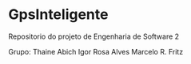 # GpsInteligente

Repositorio do projeto de Engenharia de Software 2

Grupo:  Thaine Abich
        Igor Rosa Alves
        Marcelo R. Fritz
